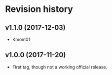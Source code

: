 Revision history
=======================================

v1.1.0 (2017-12-03)
---------------------------------------

* Kmom01

v1.0.0 (2017-11-20)
---------------------------------------

* First tag, though not a working official release.

